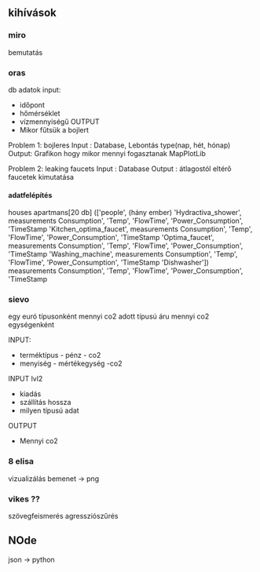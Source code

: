 ## kihívások

### miro
bemutatás



### oras
db adatok 
input:
- időpont
- hőmérséklet
- vízmennyiségű
OUTPUT
- Mikor fűtsük a bojlert

Problem 1: bojleres
Input : Database, Lebontás type(nap, hét, hónap)
Output: Grafikon hogy mikor mennyi fogasztanak MapPlotLib

Problem 2: leaking faucets
Input : Database
Output : átlagostól eltérő faucetek kimutatása

#### adatfelépítés
houses
    apartmans[20 db] 
        (['people', (hány ember)
        'Hydractiva_shower', 
            measurements
                Consumption', 'Temp', 'FlowTime', 'Power_Consumption', 'TimeStamp
        'Kitchen_optima_faucet', 
             measurements
                Consumption', 'Temp', 'FlowTime', 'Power_Consumption', 'TimeStamp
        'Optima_faucet', 
             measurements
                Consumption', 'Temp', 'FlowTime', 'Power_Consumption', 'TimeStamp
        'Washing_machine', 
             measurements
                Consumption', 'Temp', 'FlowTime', 'Power_Consumption', 'TimeStamp
        'Dishwasher'])
             measurements
                Consumption', 'Temp', 'FlowTime', 'Power_Consumption', 'TimeStamp




### sievo
egy euró típusonként mennyi co2
adott típusú áru mennyi co2 egységenként

INPUT:
- terméktípus - pénz - co2
- menyiség - mértékegység -co2

INPUT lvl2
- kiadás
- szállítás hossza
- milyen típusú adat


OUTPUT
- Mennyi co2


### 8 elisa
vizualizálás
bemenet -> png

### vikes ??
szövegfeismerés
agressziószűrés




## NOde

json -> python

